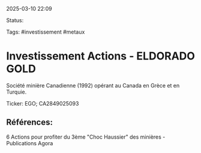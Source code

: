 
2025-03-10 22:09

Status:

Tags: #investissement  #metaux 


# Investissement Actions - ELDORADO GOLD

Société minière Canadienne (1992) opérant au Canada en Grèce  et en Turquie.

Ticker: EGO; CA2849025093


## Références:

6 Actions pour profiter du 3ème "Choc Haussier" des minières - Publications Agora